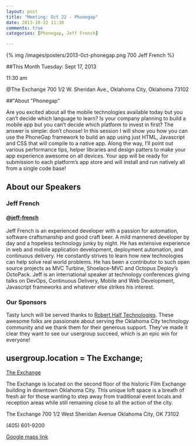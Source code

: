 ```yaml
---
layout: post
title: "Meeting: Oct 22 - Phonegap"
date: 2013-10-22 11:30
comments: true
categories: [Phonegap, Jeff French]

---
```

{% img /images/posters/2013-0ct-phonegap.png 700 Jeff French %}

##This Month
Tuesday: Sept 17, 2013 

11:30 am

@The Exchange
700 1/2 W. Sheridan Ave.,
Oklahoma City, Oklahoma
73102


##"About "Phonegap"

Are you excited about all the mobile technologies available today but you can’t decide which language to learn? Is your company planning to build a mobile app but you can’t decide which platform to invest in first? The answer is simple: don’t choose! In this session I will show you how you can use the PhoneGap framework to build an app using just HTML, Javascript and CSS that will compile to a native app. Along the way, I’ll point out various performance tips, helper libraries and design patters to make your app experience awesome on all devices. Your app will be ready for submission to each platform’s app store and will install and run natively all from a single code base!

<!-- more -->

## About our Speakers

### Jeff French
#### [@jeff-french](http://geekindulgence.com//)
Jeff French is an experienced developer with a passion for automation, software craftsmanship and good craft beer. A mild mannered developer by day and a hopeless technology junky by night. He has extensive experience in web and mobile application development, deployment automation, and continuous delivery. He constantly strives to learn how new technologies can help solve real world problems. He has been a contributor to such open source projects as MVC Turbine, Shoelace-MVC and Octopus Deploy’s OctoPack. Jeff is an international speaker at technology conferences giving talks on DevOps, Continuous Delivery, Mobile and Web Development, Javascript frameworks and whatever else strikes his interest.


### Our Sponsors
Tasty lunch will be served thanks to [Robert Half Technologies](http://www.roberthalftechnology.com/). These awesome folks are passionate about serving the Oklahoma City technology community and we thank them for their generous support. They've made it clear they want to see our usergroup succeed, which is an epic win for everyone!

## usergroup.location = The Exchange;


[The Exchange](http://www.exchangeokc.com/) 

The Exchange is located on the second floor of the historic Film Exchange building in downtown Oklahoma City.  This unique loft space is a breath of fresh air for those wanting to step away from traditional event locals and reception areas while still remaining close to all the action of the city.

The Exchange
700 1/2 West Sheridan Avenue
Oklahoma City, OK 73102

(405) 601-9200    


[Google maps link](https://maps.google.com/maps?q=+700+West+Sheridan+Avenue+Oklahoma+City,+OK+73102&hl=en&sll=37.0625,-95.677068&sspn=83.75977,57.919922&hnear=700+W+Sheridan+Ave,+Oklahoma+City,+Oklahoma+73102&t=m&z=17)


